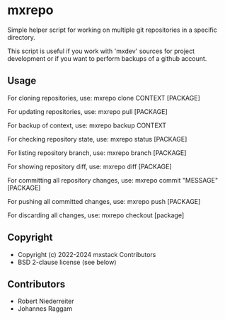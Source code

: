 # mxrepo

Simple helper script for working on multiple git repositories in a specific
directory.

This script is useful if you work with 'mxdev' sources for project
development or if you want to perform backups of a github account.

## Usage

For cloning repositories, use:
    mxrepo clone CONTEXT [PACKAGE]

For updating repositories, use:
    mxrepo pull [PACKAGE]

For backup of context, use:
    mxrepo backup CONTEXT

For checking repository state, use:
    mxrepo status [PACKAGE]

For listing repository branch, use:
    mxrepo branch [PACKAGE]

For showing repository diff, use:
    mxrepo diff [PACKAGE]

For committing all repository changes, use:
    mxrepo commit "MESSAGE" [PACKAGE]

For pushing all committed changes, use:
    mxrepo push [PACKAGE]

For discarding all changes, use:
    mxrepo checkout [package]

## Copyright

- Copyright (c) 2022-2024 mxstack Contributors
- BSD 2-clause license (see below)

## Contributors

- Robert Niederreiter
- Johannes Raggam

